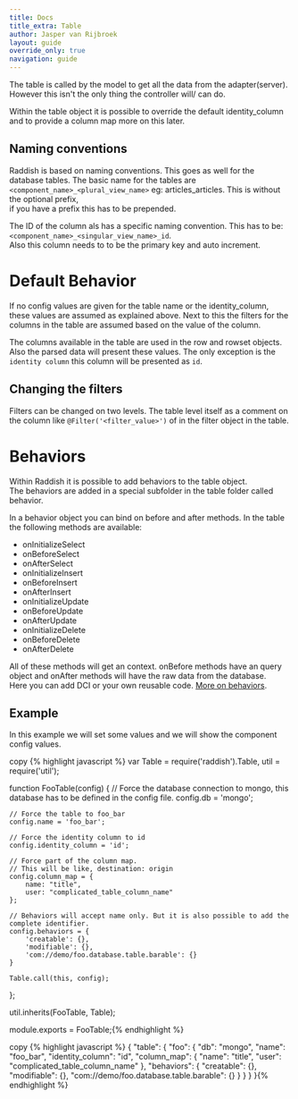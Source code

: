 ```yaml
---
title: Docs
title_extra: Table
author: Jasper van Rijbroek
layout: guide
override_only: true
navigation: guide
---
```


The table is called by the model to get all the data from the adapter(server).
However this isn't the only thing the controller will/ can do.

Within the table object it is possible to override the default identity_column and to provide a column map more on this later.

## Naming conventions
Raddish is based on naming conventions. This goes as well for the database tables.
The basic name for the tables are ```<component_name>_<plural_view_name>``` eg: articles_articles. This is without the optional prefix,  
if you have a prefix this has to be prepended.

The ID of the column als has a specific naming convention. This has to be: ```<component_name>_<singular_view_name>_id```.  
Also this column needs to to be the primary key and auto increment.

# Default Behavior
If no config values are given for the table name or the identity_column, these values are assumed as explained above.
Next to this the filters for the columns in the table are assumed based on the value of the column.

The columns available in the table are used in the row and rowset objects.  
Also the parsed data will present these values. The only exception is the ```identity column``` this column will be presented as ```id```.

## Changing the filters
Filters can be changed on two levels. The table level itself as a comment on the column like ```@Filter('<filter_value>')``` of in the filter object in the table.

# Behaviors
Within Raddish it is possible to add behaviors to the table object.  
The behaviors are added in a special subfolder in the table folder called behavior.

In a behavior object you can bind on before and after methods.
In the table the following methods are available:

- onInitializeSelect
- onBeforeSelect
- onAfterSelect
- onInitializeInsert
- onBeforeInsert
- onAfterInsert
- onInitializeUpdate
- onBeforeUpdate
- onAfterUpdate
- onInitializeDelete
- onBeforeDelete
- onAfterDelete

All of these methods will get an context. onBefore methods have an query object and onAfter methods will have the raw data from the database.  
Here you can add DCI or your own reusable code. [More on behaviors](/guide/getting-started/behaviors.html).

## Example
In this example we will set some values and we will show the component config values.

<div class="row">
    <div class="col-md-6">
        <div class="code-highlight">
            <span class="js-copy-to-clipboard copy-code">copy</span>
            {% highlight javascript %}
var Table = require('raddish').Table,
    util = require('util');
    
function FooTable(config) {
    // Force the database connection to mongo, this database has to be defined in the config file.
    config.db = 'mongo';
    
    // Force the table to foo_bar
    config.name = 'foo_bar';
    
    // Force the identity column to id
    config.identity_column = 'id';
    
    // Force part of the column map.
    // This will be like, destination: origin
    config.column_map = {
        name: "title",
        user: "complicated_table_column_name"
    };
    
    // Behaviors will accept name only. But it is also possible to add the complete identifier.
    config.behaviors = {
        'creatable': {},
        'modifiable': {},
        'com://demo/foo.database.table.barable': {}
    }

    Table.call(this, config);
};

util.inherits(FooTable, Table);

module.exports = FooTable;{% endhighlight %}
        </div>
    </div>
    <div class="col-md-6">
        <div class="code-highlight">
            <span class="js-copy-to-clipboard copy-code">copy</span>
            {% highlight javascript %}
{
    "table": {
        "foo": {
            "db": "mongo",
            "name": "foo_bar",
            "identity_column": "id",
            "column_map": {
                "name": "title",
                "user": "complicated_table_column_name"
            },
            "behaviors": {
                "creatable": {},
                "modifiable": {},
                "com://demo/foo.database.table.barable": {}
            }
        }
    }
}{% endhighlight %}
        </div>
    </div>
</div>